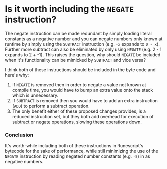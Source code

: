 # Is it worth including the `NEGATE` instruction?
The negate instruction can be made redundant by simply loading literal constants as a negative number and you can negate numbers only known at runtime by simply using the `SUBTRACT` instruction (e.g. `-x` expands to `0 - x`). Further more subtract can also be eliminated by only using `NEGATE` (e.g. 2 - 1 expands to 2 + -1). This raises the question, why should `NEGATE` be included when it's functionality can be mimicked by `SUBTRACT` and  vice versa?

I think both of these instructions should be included in the byte code and here's why:
1. If `NEGATE` is removed then in order to negate a value not known at compile time, you would have to bump an extra value onto the stack which is unnecessary. 
2. If `SUBTRACT` is removed then you would have to add an extra instruction (`ADD`) to perform a subtract operation.
3. The only benefit either of these proposed changes provides, is a reduced instruction set, but they both add overhead for execution of subtract or negate operations, slowing these operations down.
### Conclusion
It's worth-while including both of these instructions in Runescript's bytecode for the sake of performance, while still minimizing the use of the `NEGATE` instruction by reading negated number constants (e.g. `-5`) in as negative numbers.